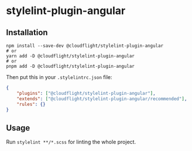 # stylelint-plugin-angular

## Installation

```shell
npm install --save-dev @cloudflight/stylelint-plugin-angular
# or
yarn add -D @cloudflight/stylelint-plugin-angular
# or
pnpm add -D @cloudflight/stylelint-plugin-angular
```

Then put this in your `.stylelintrc.json` file:

```json
{
    "plugins": ["@cloudflight/stylelint-plugin-angular"],
    "extends": ["@cloudflight/stylelint-plugin-angular/recommended"],
    "rules": {}
}
```

## Usage

Run `stylelint **/*.scss` for linting the whole project.
